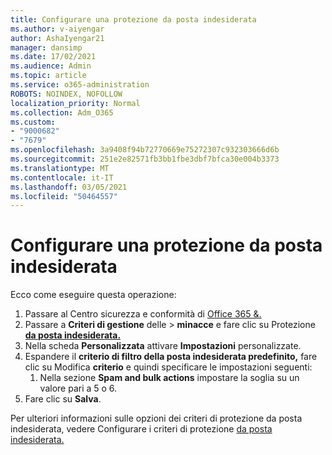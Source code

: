 ```yaml
---
title: Configurare una protezione da posta indesiderata
ms.author: v-aiyengar
author: AshaIyengar21
manager: dansimp
ms.date: 17/02/2021
ms.audience: Admin
ms.topic: article
ms.service: o365-administration
ROBOTS: NOINDEX, NOFOLLOW
localization_priority: Normal
ms.collection: Adm_O365
ms.custom:
- "9000682"
- "7679"
ms.openlocfilehash: 3a9408f94b72770669e75272307c932303666d6b
ms.sourcegitcommit: 251e2e82571fb3bb1fbe3dbf7bfca30e004b3373
ms.translationtype: MT
ms.contentlocale: it-IT
ms.lasthandoff: 03/05/2021
ms.locfileid: "50464557"
---
```

# <a name="set-up-an-anti-spam-protection"></a>Configurare una protezione da posta indesiderata

Ecco come eseguire questa operazione:

1. Passare al Centro sicurezza e conformità di [Office 365 &.](https://go.microsoft.com/fwlink/p/?linkid=2077143)
1. Passare a **Criteri di gestione** delle  >  **minacce** e fare clic su Protezione **[da posta indesiderata.](https://go.microsoft.com/fwlink/p/?linkid=2077143)**
1. Nella scheda **Personalizzata** attivare **Impostazioni** personalizzate.
1. Espandere il **criterio di filtro della posta indesiderata predefinito,** fare clic su Modifica **criterio** e quindi specificare le impostazioni seguenti:
    1. Nella sezione **Spam and bulk actions** impostare la soglia su un valore pari a 5 o 6.
1. Fare clic su **Salva**.

Per ulteriori informazioni sulle opzioni dei criteri di protezione da posta indesiderata, vedere Configurare i criteri di protezione [da posta indesiderata.](https://go.microsoft.com/fwlink/?linkid=2092051)
